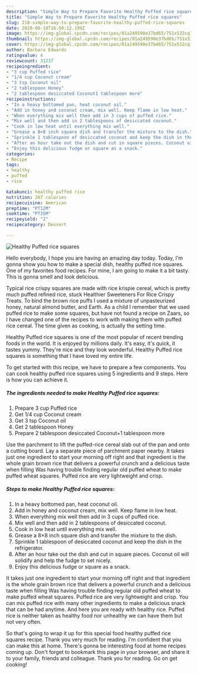 ```yaml
---
description: "Simple Way to Prepare Favorite Healthy Puffed rice squares"
title: "Simple Way to Prepare Favorite Healthy Puffed rice squares"
slug: 218-simple-way-to-prepare-favorite-healthy-puffed-rice-squares
date: 2020-06-10T16:50:12.199Z
image: https://img-global.cpcdn.com/recipes/01a249590e37bd65/751x532cq70/healthy-puffed-rice-squares-recipe-main-photo.jpg
thumbnail: https://img-global.cpcdn.com/recipes/01a249590e37bd65/751x532cq70/healthy-puffed-rice-squares-recipe-main-photo.jpg
cover: https://img-global.cpcdn.com/recipes/01a249590e37bd65/751x532cq70/healthy-puffed-rice-squares-recipe-main-photo.jpg
author: Barbara Edwards
ratingvalue: 4
reviewcount: 31237
recipeingredient:
- "3 cup Puffed rice"
- "1/4 cup Coconut cream"
- "3 tsp Coconut oil"
- "2 tablespoon Honey"
- "2 tablespoon desiccated Coconut1 tablespoon more"
recipeinstructions:
- "In a heavy bottomed pan, heat coconut oil."
- "Add in honey and coconut cream, mix well. Keep flame in low heat."
- "When everything mix well then add in 3 cups of puffed rice."
- "Mix well and then add in 2 tablespoons of desiccated coconut."
- "Cook in low heat until everything mix well."
- "Grease a 8×8 inch square dish and transfer the mixture to the dish."
- "Sprinkle 1 tablespoon of desiccated coconut and keep the dish in the refrigerator."
- "After an hour take out the dish and cut in square pieces. Coconut oil will solidify and help the fudge to set nicely."
- "Enjoy this delicious fudge or square as a snack."
categories:
- Recipe
tags:
- healthy
- puffed
- rice

katakunci: healthy puffed rice 
nutrition: 267 calories
recipecuisine: American
preptime: "PT12M"
cooktime: "PT35M"
recipeyield: "2"
recipecategory: Dessert

---
```



![Healthy Puffed rice squares](https://img-global.cpcdn.com/recipes/01a249590e37bd65/751x532cq70/healthy-puffed-rice-squares-recipe-main-photo.jpg)

Hello everybody, I hope you are having an amazing day today. Today, I'm gonna show you how to make a special dish, healthy puffed rice squares. One of my favorites food recipes. For mine, I am going to make it a bit tasty. This is gonna smell and look delicious.

Typical rice crispy squares are made with rice krispie cereal, which is pretty much puffed refined rice, stuck Healthier Sweeteners For Rice Crispy Treats. To bind the brown rice puffs I used a mixture of unpasteurized honey, natural almond butter, and Earth. As a child I remember that we used puffed rice to make some squares, but have not found a recipe on Zaars, so I have changed one of the recipes to work with making them with puffed rice cereal. The time given as cooking, is actually the setting time.

Healthy Puffed rice squares is one of the most popular of recent trending foods in the world. It is enjoyed by millions daily. It's easy, it's quick, it tastes yummy. They're nice and they look wonderful. Healthy Puffed rice squares is something that I have loved my entire life.


To get started with this recipe, we have to prepare a few components. You can cook healthy puffed rice squares using 5 ingredients and 9 steps. Here is how you can achieve it.

<!--inarticleads1-->

##### The ingredients needed to make Healthy Puffed rice squares:

1. Prepare 3 cup Puffed rice
1. Get 1/4 cup Coconut cream
1. Get 3 tsp Coconut oil
1. Get 2 tablespoon Honey
1. Prepare 2 tablespoon desiccated Coconut+1 tablespoon more


Use the parchment to lift the puffed-rice cereal slab out of the pan and onto a cutting board. Lay a separate piece of parchment paper nearby. It takes just one ingredient to start your morning off right and that ingredient is the whole grain brown rice that delivers a powerful crunch and a delicious taste when filling Was having trouble finding regular old puffed wheat to make puffed wheat squares. Puffed rice are very lightweight and crisp. 

<!--inarticleads2-->

##### Steps to make Healthy Puffed rice squares:

1. In a heavy bottomed pan, heat coconut oil.
1. Add in honey and coconut cream, mix well. Keep flame in low heat.
1. When everything mix well then add in 3 cups of puffed rice.
1. Mix well and then add in 2 tablespoons of desiccated coconut.
1. Cook in low heat until everything mix well.
1. Grease a 8×8 inch square dish and transfer the mixture to the dish.
1. Sprinkle 1 tablespoon of desiccated coconut and keep the dish in the refrigerator.
1. After an hour take out the dish and cut in square pieces. Coconut oil will solidify and help the fudge to set nicely.
1. Enjoy this delicious fudge or square as a snack.


It takes just one ingredient to start your morning off right and that ingredient is the whole grain brown rice that delivers a powerful crunch and a delicious taste when filling Was having trouble finding regular old puffed wheat to make puffed wheat squares. Puffed rice are very lightweight and crisp. You can mix puffed rice with many other ingredients to make a delicious snack that can be had anytime. And here you are ready with healthy rice. Puffed rice is neither taken as healthy food nor unhealthy we can have them but not very often. 

So that's going to wrap it up for this special food healthy puffed rice squares recipe. Thank you very much for reading. I'm confident that you can make this at home. There's gonna be interesting food at home recipes coming up. Don't forget to bookmark this page in your browser, and share it to your family, friends and colleague. Thank you for reading. Go on get cooking!
